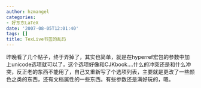 ```yaml
---
author: hzmangel
categories:
- 好东东LaTeX
date: '2007-08-05T12:01:40'
tags: []
title: TexLive书签的乱码
---
```

昨晚看了几个帖子，终于弄掉了，其实也简单，就是在hyperref宏包的参数中加上unicode选项就可以了，这个选项好像和CJKbook....什么的冲突还是和什么冲突，反正老的东西不能用了，自己又重新写了个选项列表，主要就是更改了一些颜色之类的东西，还有文档属性的一些东西。有些参数还是满好玩的，嗯。